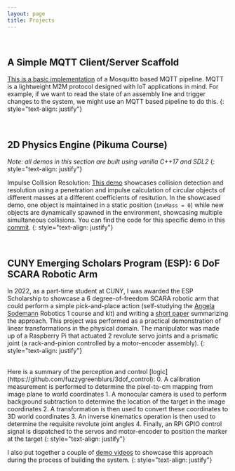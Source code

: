 ```yaml
---
layout: page
title: Projects
---
```


<br>

## A Simple MQTT Client/Server Scaffold

[This is a basic implementation](https://gist.github.com/fuzzygreenblurs/9e0606c7d4a300488b47a11673f59f96) of a Mosquitto based MQTT pipeline. MQTT is a lightweight M2M protocol designed with IoT applications in mind. For example, if we want to read the state of an assembly line and trigger changes to the system, we might use an MQTT based pipeline to do this.
{: style="text-align: justify"}

<br>

## 2D Physics Engine (Pikuma Course)

*Note: all demos in this section are built using vanilla C++17 and SDL2*
{: style="text-align: justify"}

Impulse Collision Resolution: [This demo](https://youtu.be/uDtQh0QGs48) showcases collision detection and resolution using a penetration and impulse calculation of circular objects of different masses at a different coefficients of resitution. In the showcased demo, one object is maintained in a static position (`invMass = 0`) while new objects are dynamically spawned in the environment, showcasing multiple simultaneous collisions. You can find the code for this specific demo in this [commit](https://github.com/fuzzygreenblurs/2d_game_physics_engine/commit/ba62d30afc7afab7a5d92c4412c0ffd2a9d1d162).
{: style="text-align: justify"}

<br>

## CUNY Emerging Scholars Program (ESP):  6 DoF SCARA Robotic Arm

In 2022, as a part-time student at CUNY, I was awarded the ESP Scholarship to showcase a 6 degree-of-freedom SCARA robotic arm that could perform a simple pick-and-place action (self-studying the [Angela Sodemann](https://www.robogrok.com/Robotics_1.php) Robotics 1 course and kit) and writing a [short paper](https://github.com/fuzzygreenblurs/3dof_control/blob/main/scara_esp_paper.pdf) summarizing the approach. This project was performed as a practical demonstration of linear transformations in the physical domain. The manipulator was made up of a Raspberry Pi that actuated 2 revolute servo joints and a prismatic joint (a rack-and-pinion controlled by a motor-encoder assembly). 
{: style="text-align: justify"}

<br>
Here is a summary of the perception and control [logic](https://github.com/fuzzygreenblurs/3dof_control):
0. A calibration measurement is performed to determine the pixel-to-cm mapping from image plane to world coordinates
1. A monocular camera is used to perform background subtraction to determine the location of the target in the image coordinates
2. A transformation is then used to convert these coordinates to 3D world coordinates
3. An inverse kinematics operation is then used to determine the requisite revolute joint angles
4. Finally, an RPi GPIO control signal is dispatched to the servos and motor-encoder to position the marker at the target
{: style="text-align: justify"}

I also put together a couple of [demo videos](https://www.youtube.com/playlist?list=PLoytQ1zm8QQB1rKg45-0EHJ8OXCNs55xg) to showcase this approach during the process of building the system.
{: style="text-align: justify"}
<br>
